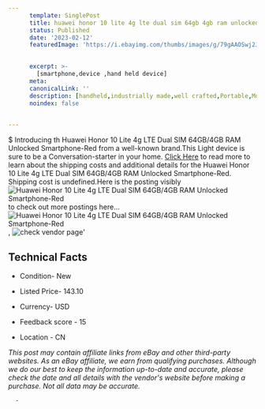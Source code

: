 ```yaml
---
      template: SinglePost
      title: huawei honor 10 lite 4g lte dual sim 64gb 4gb ram unlocked smartphone red
      status: Published
      date: '2023-02-12'
      featuredImage: 'https://i.ebayimg.com/thumbs/images/g/79gAAOSwj2JjKJX0/s-l225.jpg'
       

      excerpt: >-
        [smartphone,device ,hand held device]
      meta:
      canonicalLink: ''
      description: [handheld,industrially made,well crafted,Portable,Mobile,Compact,Convenient,Lightweight,Maneuverable,Man-portable,Miniature,Carriable,Hand-held,Light,Holdable,Transportable,Mobile device,Pocket-sized,On-the-go,Wireless,Cordless,Compact size,Convenient size, smartphone,device ,hand held device]
      noindex: false
      

---
```

$
      Introducing th Huawei Honor 10 Lite 4g LTE Dual SIM 64GB/4GB RAM  Unlocked Smartphone-Red from a well-known brand.This Light device  is sure to be a Conversation-starter in your home. [Click Here](https://www.ebay.com/itm/403895019643?hash=item5e0a04e87b%3Ag%3A79gAAOSwj2JjKJX0&mkevt=1&mkcid=1&mkrid=711-53200-19255-0&campid=%253CePNCampaignId%253E&customid=%253CreferenceId%253E&toolid=10049) to read more to learn about the shipping costs and additional details for the Huawei Honor 10 Lite 4g LTE Dual SIM 64GB/4GB RAM  Unlocked Smartphone-Red. Shipping cost is undefined.Here is the posting visibly ![Huawei Honor 10 Lite 4g LTE Dual SIM 64GB/4GB RAM  Unlocked Smartphone-Red](https://i.ebayimg.com/thumbs/images/g/79gAAOSwj2JjKJX0/s-l225.jpg) to check out more postings here... ![Huawei Honor 10 Lite 4g LTE Dual SIM 64GB/4GB RAM  Unlocked Smartphone-Red](https://i.ebayimg.com/images/g/79gAAOSwj2JjKJX0/s-l960.jpg), ![check vendor page](https://origin-galleryplus.ebayimg.com/ws/web/403895019643_2_0_1/225x225.jpg)'

      

 ## Technical Facts 



     
      

 - Condition- New 


      

 - Listed Price- 143.10 


      

 - Currency- USD 


      

 - Feedback score - 15 


      

 - Location - CN 


      
      

 *_This post may contain affiliate links from eBay and other third-party websites. As an eBay affiliate, we earn from qualifying purchases. Although we do our best to keep the information up-to-date and accurate, please check the date and all details with the vendor's website before making a purchase. Not all data may be accurate._*




      -

